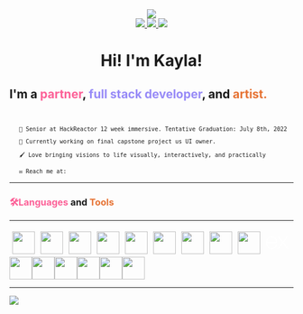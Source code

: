 <html>
  <head>
  <link rel="stylesheet" href="https://cdn.jsdelivr.net/gh/devicons/devicon@v2.15.1/devicon.min.css">
    <link rel="preconnect" href="https://fonts.googleapis.com">
    <link rel="preconnect" href="https://fonts.gstatic.com" crossorigin>
    <link href="https://fonts.googleapis.com/css2?family=Roboto+Mono:ital,wght@1,300&display=swap" rel="stylesheet">
  </head>
  <body>
  <div id="header" align="center">
  <img src="https://media.giphy.com/media/L1R1tvI9svkIWwpVYr/giphy.gif">
  </div>
  <div id="badges" align="center">
  <a href="https://linkedin.com/in/kkranzfelder">
    <img src="https://img.shields.io/static/v1?label=LinkedIn&message=Open For Work&color=978AF7">
  </a>
  <a href="https://twitter.com/krank_art">
    <img src="https://img.shields.io/twitter/follow/krank_art?color=FC6097&style=badge">
  </a>
  <a href="https://www.twitch.tv/krankart">
    <img src="https://img.shields.io/twitch/status/krankart?color=important&style=badge">
  </a>
  <br>
  <img src="https://komarev.com/ghpvc/?username=kkranzfelder&style=flat-square&color=blue" alt=""/>
    <h1>Hi! I'm Kayla!</h1>
  </div>
  <h2>
    I'm a <span style="color: #FC6097"><b>partner</b></span>, <span style="color: #978AF7"><b>full stack developer</b></span>, and <span style="color: #E67334"><b>artist</b>.
  </h2>
  <br>
  <ul style="font-family: 'Roboto Mono', monospace; font-size: 10px">
   🌸 Senior at HackReactor 12 week immersive. Tentative Graduation: July 8th, 2022
  <br><br>
   🦊 Currently working on final capstone project us UI owner.
  <br><br>
  🖌 Love bringing visions to life visually, interactively, and practically
  <br><br>
  ✉️ Reach me at: <img src="https://img.shields.io/static/v1?label=LinkedIn&message=Open For Work&color=978AF7" style="height: 12px;">
  </ul>
  <hr>
  <h3><span style="color: #FC6097">🛠Languages</span> and <span style="color: #E67334">Tools</span></h3>
  <hr>
  <div style="display: flex; flex-direction: row; flex-wrap: wrap;">
  <img src="https://cdn.jsdelivr.net/gh/devicons/devicon/icons/react/react-original.svg" style="height: auto; width: 40px; margin: 5px;"/>
  <img src="https://cdn.jsdelivr.net/gh/devicons/devicon/icons/redux/redux-original.svg" style="height: auto; width: 40px; margin: 5px;"/>
  <img src="https://cdn.jsdelivr.net/gh/devicons/devicon/icons/slack/slack-original.svg" style="height: auto; width: 40px; margin: 5px;"/>
  <img src="https://cdn.jsdelivr.net/gh/devicons/devicon/icons/photoshop/photoshop-plain.svg" style="height: auto; width: 40px; margin: 5px;"/>
  <img src="https://cdn.jsdelivr.net/gh/devicons/devicon/icons/mysql/mysql-original.svg" style="height: auto; width: 40px; margin: 5px;"/>
  <img src="https://cdn.jsdelivr.net/gh/devicons/devicon/icons/mongodb/mongodb-plain-wordmark.svg" style="height: auto; width: 40px; margin: 5px;"/>
  <img src="https://cdn.jsdelivr.net/gh/devicons/devicon/icons/javascript/javascript-original.svg" style="height: auto; width: 40px; margin: 5px;"/>
  <img src="https://cdn.jsdelivr.net/gh/devicons/devicon/icons/jest/jest-plain.svg" style="height: auto; width: 40px; margin: 5px;"/>
  <img src="https://cdn.jsdelivr.net/gh/devicons/devicon/icons/git/git-original.svg" style="height: auto; width: 40px; margin: 5px;"/>
  <svg viewBox="0 0 128 128" style="height: auto; width: 40px; margin: 5px;">
  <path fill="#FFFFFF"d="M126.67 98.44c-4.56 1.16-7.38.05-9.91-3.75-5.68-8.51-11.95-16.63-18-24.9-.78-1.07-1.59-2.12-2.6-3.45C89 76 81.85 85.2 75.14 94.77c-2.4 3.42-4.92 4.91-9.4 3.7l26.92-36.13L67.6 29.71c4.31-.84 7.29-.41 9.93 3.45 5.83 8.52 12.26 16.63 18.67 25.21 6.45-8.55 12.8-16.67 18.8-25.11 2.41-3.42 5-4.72 9.33-3.46-3.28 4.35-6.49 8.63-9.72 12.88-4.36 5.73-8.64 11.53-13.16 17.14-1.61 2-1.35 3.3.09 5.19C109.9 76 118.16 87.1 126.67 98.44zM1.33 61.74c.72-3.61 1.2-7.29 2.2-10.83 6-21.43 30.6-30.34 47.5-17.06C60.93 41.64 63.39 52.62 62.9 65H7.1c-.84 22.21 15.15 35.62 35.53 28.78 7.15-2.4 11.36-8 13.47-15 1.07-3.51 2.84-4.06 6.14-3.06-1.69 8.76-5.52 16.08-13.52 20.66-12 6.86-29.13 4.64-38.14-4.89C5.26 85.89 3 78.92 2 71.39c-.15-1.2-.46-2.38-.7-3.57q.03-3.04.03-6.08zm5.87-1.49h50.43c-.33-16.06-10.33-27.47-24-27.57-15-.12-25.78 11.02-26.43 27.57z" ></path></svg>
  <img src="https://cdn.jsdelivr.net/gh/devicons/devicon/icons/figma/figma-original.svg" style="height: auto; width: 40px;"/>
  <img src="https://cdn.jsdelivr.net/gh/devicons/devicon/icons/postgresql/postgresql-original.svg" style="height: auto; width: 40px;"/>
  <img src="https://cdn.jsdelivr.net/gh/devicons/devicon/icons/nodejs/nodejs-original.svg" style="height: auto; width: 40px;"/>
  <img src="https://cdn.jsdelivr.net/gh/devicons/devicon/icons/visualstudio/visualstudio-plain.svg" style="height: auto; width: 40px;"/>
  <img src="https://cdn.jsdelivr.net/gh/devicons/devicon/icons/nginx/nginx-original.svg" style="height: auto; width: 40px;"/>
  <img src="" style="height: auto; width: 40px;"/>
  </div>
  <hr>

  <img src="https://github-readme-streak-stats.herokuapp.com/?user=kkranzfelder&theme=dark"/>
  </body>
</html>
<!--START_SECTION:waka-->
<!--END_SECTION:waka-->